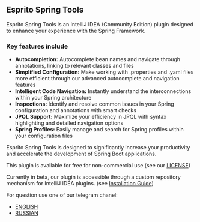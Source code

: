 ## Esprito Spring Tools

Esprito Spring Tools is an IntelliJ IDEA (Community Edition) plugin designed to enhance your experience with the Spring Framework.

### Key features include
* **Autocompletion:** Autocomplete bean names and navigate through annotations, linking to relevant classes and files
* **Simplified Configuration:** Make working with .properties and .yaml files more efficient through our advanced autocomplete and navigation features
* **Intelligent Code Navigation:** Instantly understand the interconnections within your Spring architecture
* **Inspections:** Identify and resolve common issues in your Spring configuration and annotations with smart checks
* **JPQL Support:** Maximize your efficiency in JPQL with syntax highlighting and detailed navigation options
* **Spring Profiles:** Easily manage and search for Spring profiles within your configuration files

Esprito Spring Tools is designed to significantly increase your productivity and accelerate the development of Spring Boot applications.

This plugin is available for free for non-commercial use (see our [LICENSE](https://github.com/esprito-plugin/plugin/blob/main/LICENSE.md))

Currently in beta, our plugin is accessible through a custom repository mechanism for IntelliJ IDEA plugins. (see [Installation Guide](https://github.com/esprito-plugin/plugin/blob/main/Installation%20Guide.md))

For question use one of our telegram chanel:
* [ENGLISH](https://t.me/espritoplugin)
* [RUSSIAN](https://t.me/espritoplugin)
